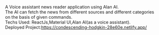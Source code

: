 A Voice assistant news reader application using Alan AI.<br>
The AI can fetch the news from different sources and different categories on the basis of given commands.<br>
Techs Used: ReactJs,Material UI,Alan AI(as a voice assistant).<br>
Deployed Project:<link>https://condescending-hodgkin-28e60e.netlify.app/</link>

